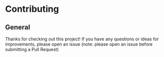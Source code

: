 # Contributing

## General

Thanks for checking out this project! If you have any questions or ideas for improvements, please open an issue (note: please open an issue before submitting a Pull Request)
